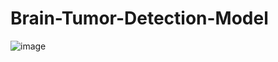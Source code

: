 # Brain-Tumor-Detection-Model

![image](https://user-images.githubusercontent.com/86152517/132481114-e6aff3e2-d2df-45ab-8f9a-9560583fffba.png)

